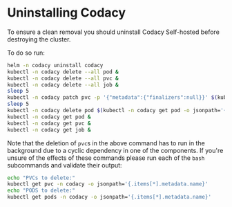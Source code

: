 # Uninstalling Codacy

To ensure a clean removal you should uninstall Codacy Self-hosted before destroying the cluster.

To do so run:

```bash
helm -n codacy uninstall codacy
kubectl -n codacy delete --all pod &
kubectl -n codacy delete --all pvc &
kubectl -n codacy delete --all job &
sleep 5
kubectl -n codacy patch pvc -p '{"metadata":{"finalizers":null}}' $(kubectl -n codacy get pvc -o jsonpath='{.items[*].metadata.name}')
sleep 5
kubectl -n codacy delete pod $(kubectl -n codacy get pod -o jsonpath='{.items[*].metadata.name}') --force --grace-period=0
kubectl -n codacy get pod &
kubectl -n codacy get pvc &
kubectl -n codacy get job &
```

Note that the deletion of `pvc`s in the above command has to run in the background due to a cyclic dependency in one of the components. If you're unsure of the effects of these commands please run each of the `bash` subcommands and validate their output:

```bash
echo "PVCs to delete:"
kubectl get pvc -n codacy -o jsonpath='{.items[*].metadata.name}'
echo "PODS to delete:"
kubectl get pods -n codacy -o jsonpath='{.items[*].metadata.name}'
```

